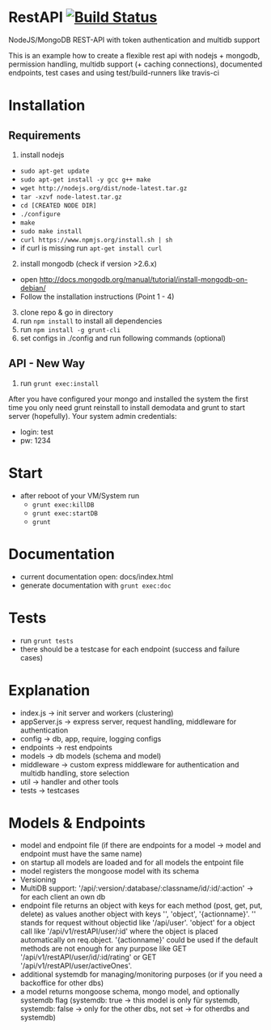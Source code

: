 RestAPI [![Build Status](https://travis-ci.org/KillerCodeMonkey/restAPI.svg?branch=master)](https://travis-ci.org/KillerCodeMonkey/restAPI)
================
NodeJS/MongoDB REST-API with token authentication and multidb support

This is an example how to create a flexible rest api with nodejs + mongodb, permission handling, multidb support (+ caching connections), documented endpoints, test cases and using test/build-runners like travis-ci

Installation
============
Requirements
------------
1. install nodejs
  * `sudo apt-get update`
  * `sudo apt-get install -y gcc g++ make`
  * `wget http://nodejs.org/dist/node-latest.tar.gz`
  * `tar -xzvf node-latest.tar.gz`
  * `cd [CREATED NODE DIR]`
  * `./configure`
  * `make`
  * `sudo make install`
  * `curl https://www.npmjs.org/install.sh | sh`
  * if curl is missing run `apt-get install curl`
2. install mongodb (check if version >2.6.x)
  * open http://docs.mongodb.org/manual/tutorial/install-mongodb-on-debian/
  * Follow the installation instructions (Point 1 - 4)
3. clone repo & go in directory
4. run `npm install` to install all dependencies
5. run `npm install -g grunt-cli`
6. set configs in ./config and run following commands (optional)

API - New Way
-------------
1. run `grunt exec:install`

After you have configured your mongo and installed the system the first time you only need grunt reinstall to install demodata and grunt to start server (hopefully).
Your system admin credentials:
* login: test
* pw: 1234

Start
=====
* after reboot of your VM/System run
  * `grunt exec:killDB`
  * `grunt exec:startDB`
  * `grunt`

Documentation
=============
* current documentation open: docs/index.html
* generate documentation with `grunt exec:doc`

Tests
=====
* run `grunt tests`
* there should be a testcase for each endpoint (success and failure cases)

Explanation
===========
* index.js -> init server and workers (clustering)
* appServer.js -> express server, request handling, middleware for authentication
* config -> db, app, require, logging configs
* endpoints -> rest endpoints
* models -> db models (schema and model)
* middleware -> custom express middleware for authentication and multidb handling, store selection
* util -> handler and other tools
* tests -> testcases

Models & Endpoints
=================
* model and endpoint file (if there are endpoints for a model -> model and endpoint must have the same name)
* on startup all models are loaded and for all models the entpoint file
* model registers the mongoose model with its schema
* Versioning
* MultiDB support: '/api/:version/:database/:classname/id/:id/:action' -> for each client an own db
* endpoint file returns an object with keys for each method (post, get, put, delete) as values another object with keys '', 'object', '{actionname}'. '' stands for request without objectid like '/api/user'. 'object' for a object call like '/api/v1/restAPI/user/:id' where the object is placed automatically on req.object. '{actionname}' could be used if the default methods are not enough for any purpose like GET '/api/v1/restAPI/user/id/:id/rating' or GET '/api/v1/restAPI/user/activeOnes'.
* additional systemdb for managing/monitoring purposes (or if you need a backoffice for other dbs)
* a model returns mongoose schema, mongo model, and optionally systemdb flag (systemdb: true -> this model is only für systemdb, systemdb: false -> only for the other dbs, not set -> for otherdbs and systemdb)